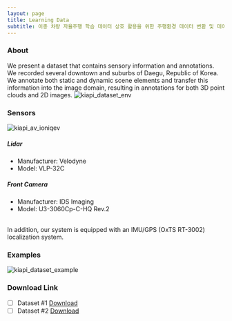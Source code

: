 ```yaml
---
layout: page
title: Learning Data
subtitle: 이종 차량 자율주행 학습 데이터 상호 활용을 위한 주행환경 데이터 변환 및 데이터 검증 기술 개발
---
```


### About
 We present a dataset that contains sensory information and annotations. We recorded several downtown and suburbs of Daegu, Republic of Korea. We annotate both static and dynamic scene elements and transfer this information into the image domain, resulting in annotations for both 3D point clouds and 2D images.
![kiapi_dataset_env](/assets/img/project_learningdata/kiapi_dataset_env.png)

### Sensors
![kiapi_av_ioniqev](/assets/img/project_learningdata/kiapi_av_ioniqev.png)

##### Lidar
- Manufacturer: Velodyne
- Model: VLP-32C
##### Front Camera
 - Manufacturer: IDS Imaging
 - Model: U3-3060Cp-C-HQ Rev.2
<br/>
 In addition, our system is equipped with an IMU/GPS (OxTS RT-3002) localization system.
 
### Examples
![kiapi_dataset_example](/assets/img/project_learningdata/kiapi_dataset_example.png)

### Download Link
- [ ] Dataset #1 [Download](http://www.kiapi.or.kr)
- [ ] Dataset #2 [Download](http://gw.kiapi.or.kr)